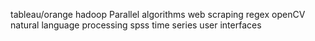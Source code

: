 tableau/orange
hadoop
Parallel algorithms
web scraping
regex
openCV
natural language processing
spss
time series
user interfaces
